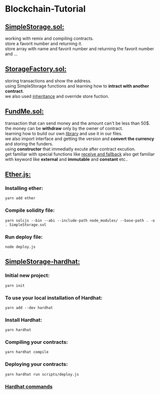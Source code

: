 # Blockchain-Tutorial

## <a href='https://github.com/ElahiAli/Blockchain-Tutorial/blob/master/Blockchain_js/SimpleStorage.sol'>SimpleStorage.sol:</a>

working with remix and compiling contracts.<br/>
store a favorit number and returning it.<br/>
store array with name and favorit number and returning the favorit number and ...

## <a href='https://github.com/ElahiAli/Blockchain-Tutorial/blob/master/Blockchain_js/StorageFactory.sol'>StorageFactory.sol:</a>

storing transactions and show the address.<br/>
using SimpleStorage functions and learning how to <strong>intract with another contract</strong>.<br/>
we also used <a href='https://github.com/ElahiAli/Blockchain-Tutorial/blob/master/Blockchain_js/ExtraStorage.sol'>inheritance</a> and override store fuction.<br/>

## <a href='https://github.com/ElahiAli/Blockchain-Tutorial/blob/master/Blockchain_js/FundMe.sol'>FundMe.sol:</a>

transaction that can send money and the amount can't be less than 50$.<br/>
the money can be <strong>withdraw</strong> only by the owner of contract.<br/>
learning how to build our own <a href='https://github.com/ElahiAli/Blockchain-Tutorial/blob/master/Blockchain_js/PriceConverter.sol'>library</a> and use it in our files.<br/>
we also import interface and getting the version and <strong>convert the currency</strong> and storing the funders.<br/>
using <strong>constructor</strong> that immediatly excute after contract excution.<br/>
get familiar with special functions like <a href='https://github.com/ElahiAli/Blockchain-Tutorial/blob/master/Blockchain_js/FallbackExample.sol'>receive and fallback</a>
also get familiar with keyword like <strong>external</strong> and <strong>immutable</strong> and <strong>constant</strong> etc..

## <a href="https://github.com/ElahiAli/Blockchain-Tutorial/tree/master/Blockchain_js/hh-fcc/ethers-simple-storage">Ether.js:</a>

### Installing ether:

`yarn add ether`

### Compile solidity file:

`yarn solcjs --bin --abi --include-path node_modules/ --base-path . -o . SimpleStorage.sol`

### Run deploy file:

`node deploy.js`

## <a href="https://github.com/ElahiAli/Blockchain-Tutorial/tree/master/Blockchain_js/hh-fcc/hardhat-simple-storage">SimpleStorage-hardhat:</a>

### Initial new project:

`yarn init`

### To use your local installation of Hardhat:

`yarn add --dev hardhat`

### Install Hardhat:

`yarn hardhat`

### Compiling your contracts:

`yarn hardhat compile`

### Deploying your contracts:

`yarn hardhat run scripts/deploy.js`

### <a href="https://github.com/ElahiAli/Blockchain-Tutorial/blob/master/Blockchain_js/hh-fcc/hardhat-simple-storage/README.md">Hardhat commands</a>

